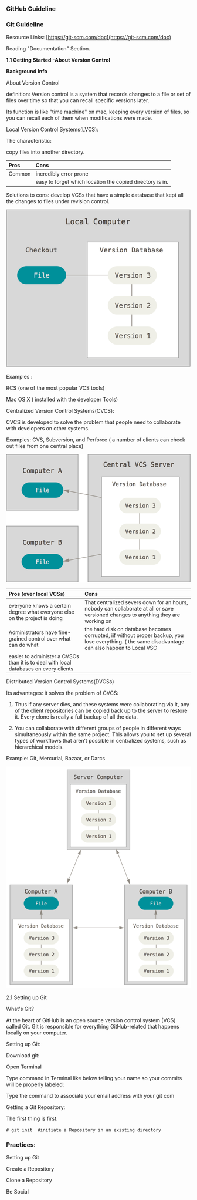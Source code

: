 ### GitHub Guideline

### Git Guideline

Resource Links:  [https://git-scm.com/doc](https://git-scm.com/doc)

Reading "Documentation" Section.

**1.1  Getting Started -About Version Control**

**Background Info**

About Version Control

definition: Version control is a system that records changes to a file or set of files over time so that you can recall specific versions later.

Its function is like "time machine" on mac, keeping every version of files, so you can recall each of them when modifications were made.

Local Version Control Systems\(LVCS\):

The characteristic:

copy files into another directory.

| Pros | Cons |
| :--- | :--- |
| Common | incredibly error prone |
|  | easy to forget which location the copied directory is in. |

Solutions to cons: develop VCSs that have a simple database that kept all the changes to files under revision control.

![](/assets/local.png)

Examples :

RCS \(one of the most popular VCS tools\)

Mac OS X \( installed with the developer Tools\)

Centralized Version Control Systems\(CVCS\):

CVCS is developed to solve the problem that people need to collaborate with developers on other systems.

Examples: CVS, Subversion, and Perforce \( a number of clients can check out files from one central place\)

![](/assets/centralized.png)

| Pros \(over local VCSs\) | Cons |
| :--- | :--- |
| everyone knows a certain degree what everyone else on the project is doing | That centralized severs down for an hours, nobody can collaborate at all or save versioned changes to anything they are working on |
| Administrators have fine-grained control over what can do what | the hard disk on database becomes corrupted, iif without proper backup, you lose everything. \( the same disadvantage can also happen to Local VSC |
| easier to administer a CVSCs than it is to deal with local databases on every clients |  |

Distributed Version Control Systems\(DVCSs\)

Its advantages: it solves the problem of CVCS: 

1. Thus if any server dies, and these systems were collaborating via it, any of the client repositories can be copied back up to the server to restore it. Every clone is really a full backup of all the data.

  2. You can collaborate with different groups of people in different ways simultaneously within the same project. This allows you to set up several types of workflows that aren’t possible in centralized systems, such as hierarchical models.

Example: Git, Mercurial, Bazaar, or Darcs



![](/assets/distributed.png)

2.1 Setting up Git

What's Git? 

At the heart of GitHub is an open source version control system \(VCS\) called Git. Git is responsible for everything GitHub-related that happens locally on your computer.

Setting up Git:

Download git: 

Open Terminal 

Type command in Terminal like below telling your name so your commits will be properly labeled: 

Type the command to associate your email address with your git com



 Getting a Git Repository: 

The first thing is first.

```
# git init  #initiate a Repository in an existing directory

```

### Practices:

Setting up Git

Create a Repository

Clone a Repository

Be Social

